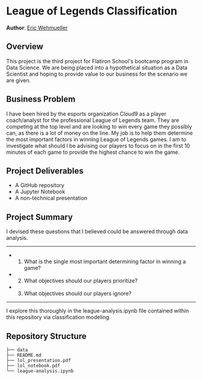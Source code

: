# League of Legends Classification

**Author**: [Eric Wehmueller](mailto:ericwehmueller@gmail.com)

## Overview

This project is the third project for Flatiron School's bootcamp program in Data Science.  We are being placed into a hypothetical situation as a Data Scientist and hoping to provide value to our business for the scenario we are given.

## Business Problem

I have been hired by the esports organization Cloud9 as a player coach/analyst for the professional League of Legends team.  They are competing at the top level and are looking to win every game they possibly can, as there is a lot of money on the line.  My job is to help them determine the most important factors in winning League of Legends games.  I am to investigate what should I be advising our players to focus on in the first 10 minutes of each game to provide the highest chance to win the game.

## Project Deliverables

* A GitHub repository
* A Jupyter Notebook
* A non-technical presentation


## Project Summary

I devised these questions that I believed could be answered through data analysis.
***
* 1. What is the single most important determining factor in winning a game?
* 2. What objectives should our players prioritize?
* 3. What objectives should our players ignore?
***

I explore this thoroughly in the league-analysis.ipynb file contained within this repository via classification modeling.

## Repository Structure

```
├── data
├── README.md
├── lol_presentation.pdf
├── lol_notebook.pdf
└── league-analysis.ipynb
```